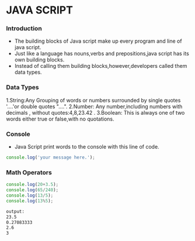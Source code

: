 # JAVA SCRIPT
### Introduction
* The building blocks of Java script make up every program and line of java script.
* Just like a language has nouns,verbs and prepositions,java script has its own building blocks.
* Instead of calling them building blocks,however,developers called them data types.

### Data Types
1.String:Any Grouping of words or numbers surrounded by single quotes '....'or double quotes "....".
2.Number: Any number,including numbers with decimals , without quotes:4,8,23.42 .
3.Boolean: This is always one of two words either true or false,with no quotations.

### Console
* Java Script print words to the console with this line of code.

```javascript
console.log('your message here.');
```

### Math Operators
```javascript
console.log(20+3.5);
console.log(65/240);
console.log(13/5);
console.log(13%5);
```
```bash
output:
23.5
0.27083333
2.6
3
```
